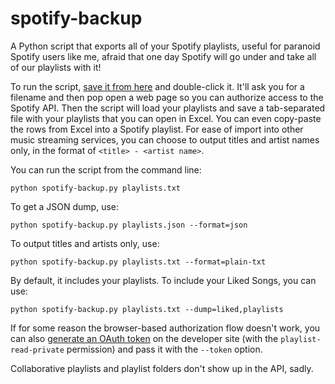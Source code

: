 spotify-backup
==============

A Python script that exports all of your Spotify playlists, useful for paranoid Spotify users like me, afraid that one day Spotify will go under and take all of our playlists with it!

To run the script, [save it from here](https://raw.githubusercontent.com/caseychu/spotify-backup/master/spotify-backup.py) and double-click it. It'll ask you for a filename and then pop open a web page so you can authorize access to the Spotify API. Then the script will load your playlists and save a tab-separated file with your playlists that you can open in Excel. You can even copy-paste the rows from Excel into a Spotify playlist. For ease of import into other music streaming services, you can choose to output titles and artist names only, in the format of `<title> - <artist name>`.

You can run the script from the command line:

    python spotify-backup.py playlists.txt

To get a JSON dump, use:

    python spotify-backup.py playlists.json --format=json

To output titles and artists only, use:
    
    python spotify-backup.py playlists.txt --format=plain-txt

By default, it includes your playlists. To include your Liked Songs, you can use:

    python spotify-backup.py playlists.txt --dump=liked,playlists


If for some reason the browser-based authorization flow doesn't work, you can also [generate an OAuth token](https://developer.spotify.com/web-api/console/get-playlists/) on the developer site (with the `playlist-read-private` permission) and pass it with the `--token` option.

Collaborative playlists and playlist folders don't show up in the API, sadly.
